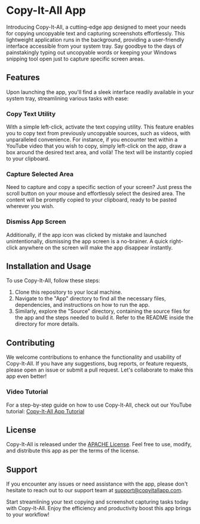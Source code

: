 # Copy-It-All App

Introducing Copy-It-All, a cutting-edge app designed to meet your needs for copying uncopyable text and capturing screenshots effortlessly. This lightweight application runs in the background, providing a user-friendly interface accessible from your system tray. Say goodbye to the days of painstakingly typing out uncopyable words or keeping your Windows snipping tool open just to capture specific screen areas.

## Features

Upon launching the app, you'll find a sleek interface readily available in your system tray, streamlining various tasks with ease:

### Copy Text Utility

With a simple left-click, activate the text copying utility. This feature enables you to copy text from previously uncopyable sources, such as videos, with unparalleled convenience. For instance, if you encounter text within a YouTube video that you wish to copy, simply left-click on the app, draw a box around the desired text area, and voilà! The text will be instantly copied to your clipboard.

### Capture Selected Area

Need to capture and copy a specific section of your screen? Just press the scroll button on your mouse and effortlessly select the desired area. The content will be promptly copied to your clipboard, ready to be pasted wherever you wish.

### Dismiss App Screen

Additionally, if the app icon was clicked by mistake and launched unintentionally, dismissing the app screen is a no-brainer. A quick right-click anywhere on the screen will make the app disappear instantly.

## Installation and Usage

To use Copy-It-All, follow these steps:

1. Clone this repository to your local machine.
2. Navigate to the "App" directory to find all the necessary files, dependencies, and instructions on how to run the app.
3. Similarly, explore the "Source" directory, containing the source files for the app and the steps needed to build it. Refer to the README inside the directory for more details.

## Contributing

We welcome contributions to enhance the functionality and usability of Copy-It-All. If you have any suggestions, bug reports, or feature requests, please open an issue or submit a pull request. Let's collaborate to make this app even better!

### Video Tutorial
For a step-by-step guide on how to use Copy-It-All, check out our YouTube tutorial: [Copy-It-All App Tutorial](https://www.youtube.com/watch?v=liMInwUU8qI&t=4s)

## License

Copy-It-All is released under the [APACHE License](LICENSE). Feel free to use, modify, and distribute this app as per the terms of the license.

## Support

If you encounter any issues or need assistance with the app, please don't hesitate to reach out to our support team at support@copyitallapp.com.

Start streamlining your text copying and screenshot capturing tasks today with Copy-It-All. Enjoy the efficiency and productivity boost this app brings to your workflow!
